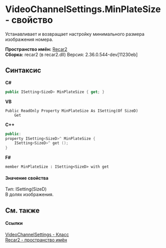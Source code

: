# VideoChannelSettings.MinPlateSize - свойство
 

Устанавливает и возвращает настройку минимального размера изображения номера.

**Пространство имён:**&nbsp;<a href="0dd0c505-07fc-c3e8-128c-d1a0701f2a29">Recar2</a><br />**Сборка:**&nbsp;recar2 (в recar2.dll) Версия: 2.36.0.544-dev[11230eb]

## Синтаксис

**C#**<br />
``` C#
public ISetting<SizeD> MinPlateSize { get; }
```

**VB**<br />
``` VB
Public ReadOnly Property MinPlateSize As ISetting(Of SizeD)
	Get
```

**C++**<br />
``` C++
public:
property ISetting<SizeD>^ MinPlateSize {
	ISetting<SizeD>^ get ();
}
```

**F#**<br />
``` F#
member MinPlateSize : ISetting<SizeD> with get

```


#### Значение свойства
Тип:&nbsp;ISetting(SizeD)<br />В долях изображения.

## См. также


#### Ссылки
<a href="e9c16317-8a46-c70d-6253-3004e99076b2">VideoChannelSettings - Класс</a><br /><a href="0dd0c505-07fc-c3e8-128c-d1a0701f2a29">Recar2 - пространство имён</a><br />